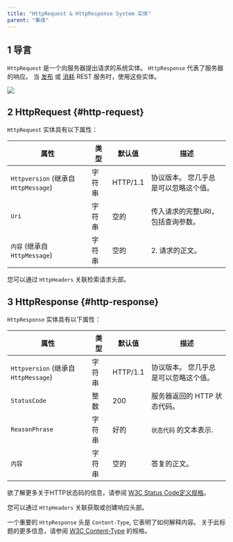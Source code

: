 ```yaml
---
title: "HttpRequest & HttpResponse System 实体"
parent: "集成"
---
```


## 1 导言

`HttpRequest` 是一个向服务器提出请求的系统实体。 `HttpResponse` 代表了服务器的响应。 当 [发布](published-rest-services) 或 [消耗](consumed-rest-services) REST 服务时，使用这些实体。

![](attachments/http-request-and-response-entities/http-request-and-response-domain-model.png)

## 2 HttpRequest {#http-request}

`HttpRequest` 实体具有以下属性：

| 属性                                | 类型  | 默认值      | 描述                  |
| --------------------------------- | --- | -------- | ------------------- |
| `Httpversion` (继承自 `HttpMessage`) | 字符串 | HTTP/1.1 | 协议版本。 您几乎总是可以忽略这个值。 |
| `Uri`                             | 字符串 | 空的       | 传入请求的完整URI，包括查询参数。  |
| `内容` (继承自 `HttpMessage`)          | 字符串 | 空的       | 2. 请求的正文。           |

您可以通过 `HttpHeaders` 关联检索请求头部。

## 3 HttpResponse {#http-response}

`HttpResponse` 实体具有以下属性：

| 属性                                | 类型  | 默认值      | 描述                  |
| --------------------------------- | --- | -------- | ------------------- |
| `Httpversion` (继承自 `HttpMessage`) | 字符串 | HTTP/1.1 | 协议版本。 您几乎总是可以忽略这个值。 |
| `StatusCode`                      | 整数  | 200      | 服务器返回的 HTTP 状态代码。   |
| `ReasonPhrase`                    | 字符串 | 好的       | `状态代码` 的文本表示.       |
| `内容`                              | 字符串 | 空的       | 答复的正文。              |

欲了解更多关于HTTP状态码的信息，请参阅 [W3C Status Code定义规格](https://www.w3.org/Protocols/rfc2616/rfc2616-sec10.html)。

您可以通过 `HttpHeaders` 关联获取或创建响应头部。

一个重要的 `HttpResponse` 头是 `Content-Type`, 它表明了如何解释内容。 关于此标题的更多信息，请参阅 [W3C Content-Type](https://www.w3.org/Protocols/rfc1341/4_Content-Type.html) 的规格。

